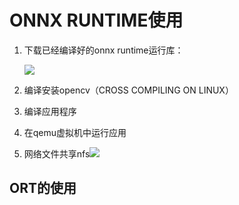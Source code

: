 # ONNX RUNTIME使用

1. 下载已经编译好的onnx runtime运行库：

   ![](D:\notes\markdown\Docker.assets\onnxruntime运行库-1690785187145.png)

2. 编译安装opencv（CROSS COMPILING ON LINUX）

3. 编译应用程序

4. 在qemu虚拟机中运行应用

5. 网络文件共享nfs![](D:\notes\markdown\Docker.assets\nfs.png)



## ORT的使用

